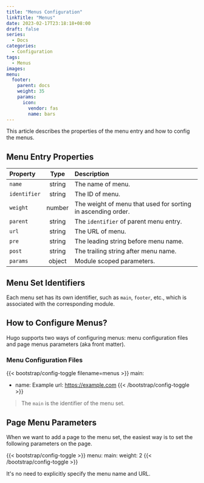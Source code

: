 ```yaml
---
title: "Menus Configuration"
linkTitle: "Menus"
date: 2023-02-17T23:18:18+08:00
draft: false
series:
  - Docs
categories:
  - Configuration
tags:
  - Menus
images:
menu:
  footer:
    parent: docs
    weight: 35
    params:
      icon:
        vendor: fas
        name: bars
---
```


This article describes the properties of the menu entry and how to config the menus.

<!--more-->

## Menu Entry Properties

| Property     |  Type  | Description                                                  |
| :----------- | :----: | :----------------------------------------------------------- |
| `name`       | string | The name of menu.                                            |
| `identifier` | string | The ID of menu.                                              |
| `weight`     | number | The weight of menu that used for sorting in ascending order. |
| `parent`     | string | The `identifier` of parent menu entry.                       |
| `url`        | string | The URL of menu.                                             |
| `pre`        | string | The leading string before menu name.                         |
| `post`       | string | The trailing string after menu name.                         |
| `params`     | object | Module scoped parameters.                                    |

## Menu Set Identifiers

Each menu set has its own identifier, such as `main`, `footer`, etc., which is associated with the corresponding module.

## How to Configure Menus?

Hugo supports two ways of configuring menus: menu configuration files and page menus parameters (aka front matter).

### Menu Configuration Files

{{< bootstrap/config-toggle filename=menus >}}
main:
  - name: Example
    url: https://example.com
{{< /bootstrap/config-toggle >}}

> The `main` is the identifier of the menu set.

## Page Menu Parameters

When we want to add a page to the menu set, the easiest way is to set the following parameters on the page.

{{< bootstrap/config-toggle >}}
menu:
  main:
    weight: 2
{{< /bootstrap/config-toggle >}}

It's no need to explicitly specify the menu name and URL.
